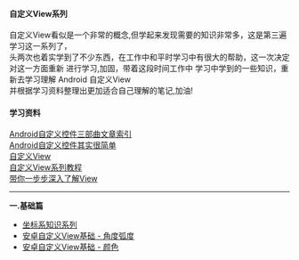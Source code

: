 #### 自定义View系列
自定义View看似是一个非常的概念,但学起来发现需要的知识非常多，这是第三遍学习这一系列了，  
头两次也着实学到了不少东西，在工作中和平时学习中有很大的帮助，这一次决定对这一方面重新 
进行学习,加固，带着这段时间工作中 学习中学到的一些知识，重新去学习理解 Android 自定义View    
并根据学习资料整理出更加适合自己理解的笔记,加油!

#### 学习资料      
 [Android自定义控件三部曲文章索引](http://blog.csdn.net/harvic880925/article/details/50995268)  
 [Android自定义控件其实很简单](http://blog.csdn.net/column/details/androidcustomview.html)    
 [自定义View](https://github.com/GcsSloop/AndroidNote)     
 [ 自定义View系列教程](http://blog.csdn.net/lfdfhl/article/details/51324275)   
 [带你一步步深入了解View](http://blog.csdn.net/guolin_blog/article/details/12921889)         
    
-----------

__一.基础篇__   
*  [坐标系知识系列](https://github.com/bux-git/CustomView/tree/master/Coordinate)  
*  [安卓自定义View基础 - 角度弧度](https://github.com/GcsSloop/AndroidNote/blob/master/CustomView/Base/%5B02%5DAngleAndRadian.md)  
*  [安卓自定义View基础 - 颜色](https://github.com/GcsSloop/AndroidNote/blob/master/CustomView/Base/%5B03%5DColor.md)